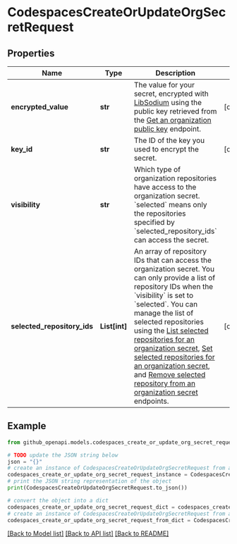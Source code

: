 # CodespacesCreateOrUpdateOrgSecretRequest


## Properties

Name | Type | Description | Notes
------------ | ------------- | ------------- | -------------
**encrypted_value** | **str** | The value for your secret, encrypted with [LibSodium](https://libsodium.gitbook.io/doc/bindings_for_other_languages) using the public key retrieved from the [Get an organization public key](https://docs.github.com/rest/codespaces/organization-secrets#get-an-organization-public-key) endpoint. | [optional] 
**key_id** | **str** | The ID of the key you used to encrypt the secret. | [optional] 
**visibility** | **str** | Which type of organization repositories have access to the organization secret. &#x60;selected&#x60; means only the repositories specified by &#x60;selected_repository_ids&#x60; can access the secret. | 
**selected_repository_ids** | **List[int]** | An array of repository IDs that can access the organization secret. You can only provide a list of repository IDs when the &#x60;visibility&#x60; is set to &#x60;selected&#x60;. You can manage the list of selected repositories using the [List selected repositories for an organization secret](https://docs.github.com/rest/codespaces/organization-secrets#list-selected-repositories-for-an-organization-secret), [Set selected repositories for an organization secret](https://docs.github.com/rest/codespaces/organization-secrets#set-selected-repositories-for-an-organization-secret), and [Remove selected repository from an organization secret](https://docs.github.com/rest/codespaces/organization-secrets#remove-selected-repository-from-an-organization-secret) endpoints. | [optional] 

## Example

```python
from github_openapi.models.codespaces_create_or_update_org_secret_request import CodespacesCreateOrUpdateOrgSecretRequest

# TODO update the JSON string below
json = "{}"
# create an instance of CodespacesCreateOrUpdateOrgSecretRequest from a JSON string
codespaces_create_or_update_org_secret_request_instance = CodespacesCreateOrUpdateOrgSecretRequest.from_json(json)
# print the JSON string representation of the object
print(CodespacesCreateOrUpdateOrgSecretRequest.to_json())

# convert the object into a dict
codespaces_create_or_update_org_secret_request_dict = codespaces_create_or_update_org_secret_request_instance.to_dict()
# create an instance of CodespacesCreateOrUpdateOrgSecretRequest from a dict
codespaces_create_or_update_org_secret_request_from_dict = CodespacesCreateOrUpdateOrgSecretRequest.from_dict(codespaces_create_or_update_org_secret_request_dict)
```
[[Back to Model list]](../README.md#documentation-for-models) [[Back to API list]](../README.md#documentation-for-api-endpoints) [[Back to README]](../README.md)


